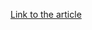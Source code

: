 [Link to the article](https://unit42.paloaltonetworks.com/unit42-oilrig-uses-ismdoor-variant-possibly-linked-greenbug-threat-group/)
